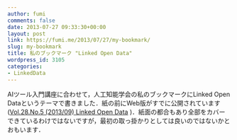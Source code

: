 ```yaml
---
author: fumi
comments: false
date: 2013-07-27 09:33:30+00:00
layout: post
link: https://fumi.me/2013/07/27/my-bookmark/
slug: my-bookmark
title: 私のブックマーク "Linked Open Data"
wordpress_id: 3105
categories:
- LinkedData
---
```


AIツール入門講座に合わせて，人工知能学会の私のブックマークにLinked Open Dataというテーマで書きました．紙の前にWeb版がすでに公開されています ([Vol.28.No.5 (2013/09) Linked Open Data](http://www.ai-gakkai.or.jp/my-bookmark_vol28-no5/)
)．紙面の都合もあり全部をカバーできているわけではないですが，最初の取っ掛かりとしては良いのではないかとおもいます．

